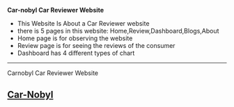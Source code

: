 **Car-nobyl Car Reviewer Website**

- This Website Is About a Car Reviewer website
- there is 5 pages in this website: Home,Review,Dashboard,Blogs,About
- Home page is for observing the website
- Review page is for seeing the reviews of the consumer
- Dashboard has 4 different types of chart

 ------
Carnobyl Car Reviewer Website
## [Car-Nobyl](https://car-nobyl.netlify.app/)
